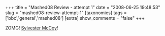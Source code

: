 +++
title = "Mashed08 Review - attempt 1"
date = "2008-06-25 19:48:53"
slug = "mashed08-review-attempt-1"
[taxonomies]
tags = ['bbc','general','mashed08']
[extra]
show_comments = "false"
+++

ZOMG! [Sylvester McCoy](http://en.wikipedia.org/wiki/7th_Doctor)!
